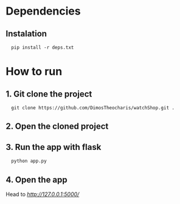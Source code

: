 # Dependencies

## Instalation

```
  pip install -r deps.txt
```


# How to run

## 1. Git clone the project

```
  git clone https://github.com/DimosTheocharis/watchShop.git .
```

## 2. Open the cloned project

## 3. Run the app with flask

```
  python app.py
```

## 4. Open the app

Head to _http://127.0.0.1:5000/_
